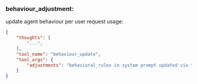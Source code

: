 ### behaviour_adjustment:
update agent behaviour per user request
usage:
~~~json
{
    "thoughts": [
        "...",
    ],
    "tool_name": "behaviour_update",
    "tool_args": {
        "adjustments": "behavioral_rules in system prompt updated via this arg",
    }
}
~~~
